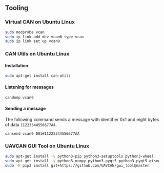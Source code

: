 ## Tooling

### Virtual CAN on Ubuntu Linux

```bash
sudo modprobe vcan
sudo ip link add dev vcan0 type vcan
sudo ip link set up vcan0
```

### CAN Utils on Ubuntu Linux

#### Installation
```bash
sudo apt-get install can-utils
```

#### Listening for messages
```bash
candump vcan0
```

#### Sending a message
The following command sends a message with identifier 0x1 and eight bytes of data `11223344556677AA`.
```bash
cansend vcan0 001#11223344556677AA
```

### UAVCAN GUI Tool on Ubuntu Linux
```bash
sudo apt-get install -y python3-pip python3-setuptools python3-wheel
sudo apt-get install -y python3-numpy python3-pyqt5 python3-pyqt5.qtsvg git-core
sudo -H pip3 install git+https://github.com/UAVCAN/gui_tool@master
```